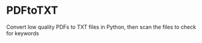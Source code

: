 # PDFtoTXT
Convert low quality PDFs to TXT files in Python, then scan the files to check for keywords 
